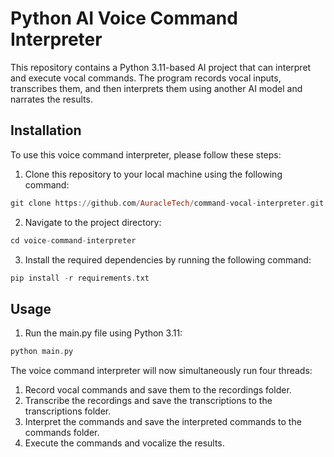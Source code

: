 # Python AI Voice Command Interpreter

This repository contains a Python 3.11-based AI project that can interpret and execute vocal commands. The program records vocal inputs, transcribes them, and then interprets them using another AI model and narrates the results.

## Installation

To use this voice command interpreter, please follow these steps:

1. Clone this repository to your local machine using the following command:

```haskell
git clone https://github.com/AuracleTech/command-vocal-interpreter.git
```

2. Navigate to the project directory:

```haskell
cd voice-command-interpreter
```

3. Install the required dependencies by running the following command:

```haskell
pip install -r requirements.txt
```

## Usage

1. Run the main.py file using Python 3.11:

```haskell
python main.py
```

The voice command interpreter will now simultaneously run four threads:

1. Record vocal commands and save them to the recordings folder.
2. Transcribe the recordings and save the transcriptions to the transcriptions folder.
3. Interpret the commands and save the interpreted commands to the commands folder.
4. Execute the commands and vocalize the results.
